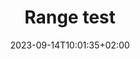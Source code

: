 ---
title: Range test
linkTitle: Range test
date: 2023-09-14T10:01:35+02:00
weight: 30
draft: false
description: >
 The instructions for carrying out a range test can be found here
manualLink: /nl/docs/diagnosis/rfid-scan/
---